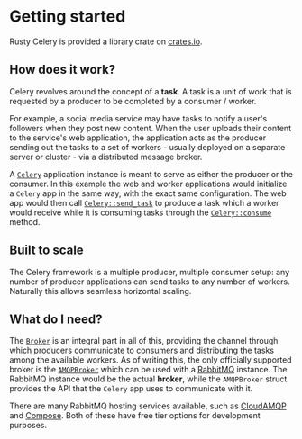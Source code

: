 # Getting started

Rusty Celery is provided a library crate on [crates.io](https://crates.io/crates/celery).

## How does it work?

Celery revolves around the concept of a **task**. A task is a unit of work that is requested by a producer to be completed by a consumer / worker.

For example, a social media service may have tasks to notify a user's followers when they post new content. When the user uploads their content to the service's web application, the application acts as the producer sending out the tasks to a set of workers - usually deployed on a separate server or cluster - via a distributed message broker.

A [`Celery`](https://docs.rs/celery/0.1.0-alpha.5/celery/struct.Celery.html) application instance is meant to serve as either the producer or the consumer. In this example the web and worker applications would initialize a `Celery` app in the same way, with the exact same configuration. The web app would then call [`Celery::send_task`](https://docs.rs/celery/0.1.0-alpha.5/celery/struct.Celery.html#method.send_task) to produce a task which a worker would receive while it is consuming tasks through the [`Celery::consume`](https://docs.rs/celery/0.1.0-alpha.5/celery/struct.Celery.html#method.consume) method.

## Built to scale

The Celery framework is a multiple producer, multiple consumer setup: any number of producer applications can send tasks to any number of workers. Naturally this allows seamless horizontal scaling.

## What do I need?

The [`Broker`](https://docs.rs/celery/0.1.0-alpha.5/celery/trait.Broker.html) is an integral part in all of this, providing the channel through which producers communicate to consumers and distributing the tasks among the available workers. As of writing this, the only officially supported broker is the [`AMQPBroker`](https://docs.rs/celery/0.1.0-alpha.5/celery/struct.AMQPBroker.html) which can be used with a [RabbitMQ](https://www.rabbitmq.com/) instance. The RabbitMQ instance would be the actual **broker**, while the `AMQPBroker` struct provides the API that the `Celery` app uses to communicate with it.

There are many RabbitMQ hosting services available, such as [CloudAMQP](https://www.cloudamqp.com/) and [Compose](https://www.compose.com/databases/rabbitmq). Both of these have free tier options for development purposes.
